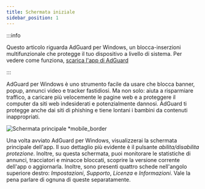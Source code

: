 ```yaml
---
title: Schermata iniziale
sidebar_position: 1
---
```


:::info

Questo articolo riguarda AdGuard per Windows, un blocca-inserzioni multifunzionale che protegge il tuo dispositivo a livello di sistema. Per vedere come funziona, [scarica l'app di AdGuard](https://agrd.io/download-kb-adblock)

:::

AdGuard per Windows è uno strumento facile da usare che blocca banner, popup, annunci video e tracker fastidiosi. Ma non solo: aiuta a risparmiare traffico, a caricare più velocemente le pagine web e a proteggere il computer da siti web indesiderati e potenzialmente dannosi. AdGuard ti protegge anche dai siti di phishing e tiene lontani i bambini da contenuti inappropriati.

![Schermata principale \*mobile\_border](https://cdn.adtidy.org/content/kb/ad_blocker/windows/overview/home-screen.png)

Una volta avviato AdGuard per Windows, visualizzerai la schermata principale dell'app. Il suo dettaglio più evidente è il pulsante _abilita/disabilita protezione_. Inoltre, su questa schermata, puoi monitorare le statistiche di annunci, tracciatori e minacce bloccati, scoprire la versione corrente dell'app o aggiornarla. Inoltre, sono presenti quattro schede nell'angolo superiore destro: _Impostazioni_, _Supporto_, _Licenza_ e _Informazioni_. Vale la pena parlare di ognuna di queste separatamente.

